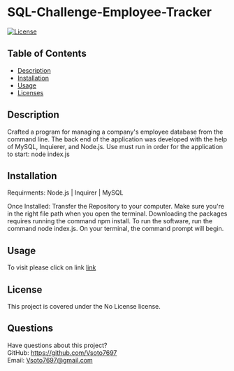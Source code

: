 # SQL-Challenge-Employee-Tracker
[![License](https://img.shields.io/badge/License-Boost%201.0-lightblue.svg)](https://www.boost.org/LICENSE_1_0.txt)
  ## Table of Contents
  * [Description](#Description)
  * [Installation](#Installation)
  * [Usage](#Usage)
  * [Licenses](#License)
 
  ## Description
  Crafted a program for managing a company's employee database from the command line. The back end of the application was developed with the help of MySQL, Inquierer, and Node.js. Use must run in order for the application to start: node index.js
  ## Installation
  Requirments: Node.js | Inquirer | MySQL

  Once Installed: 
    Transfer the Repository to your computer.
    Make sure you're in the right file path when you open the terminal.
    Downloading the packages requires running the command npm install.
    To run the software, run the command node index.js.
    On your terminal, the command prompt will begin.

  ## Usage

  To visit please click on link [link](https://youtube.com/shorts/axyk_1L4P_I?feature=share)
  
  ## License  
  This project is covered under the No License license.
 
  ## Questions
  Have questions about this project?  
  GitHub: https://github.com/Vsoto7697  
  Email: Vsoto7697@gmail.com
